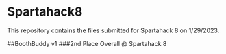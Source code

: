 # Spartahack8

This repository contains the files submitted for Spartahack 8 on 1/29/2023. 

##BoothBuddy v1
###2nd Place Overall @ Spartahack 8
